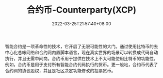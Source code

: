 ﻿---
weight: 
title: "合约币-Counterparty(XCP)"
description: "智能合约是一项革命性的技术，它开启了无限可能性的大门"
date: 2022-03-25T21:57:40+08:00
lastmod: 2022-03-25T16:45:40+08:00
draft: false
authors: ["Metabd"]
featuredImage: "heyuebi-counterpartyxcp.webp"
link: ""
tags: ["数字代币","合约币-Counterparty(XCP)"]
categories: ["navigation"]
navigation: ["数字代币"]
lightgallery: true
toc: true
pinned: false
recommend: false
recommend1: false
---
智能合约是一项革命性的技术，它开启了无限可能性的大门。通过使用比特币的去中心化总帐网络和合约网内置脚本语言，现在真实世界的场景可以转换成代码自动执行，并且无需中间商。合约币用于提供在技术上不太可能使用比特币的功能性。例如，合约币是用于支付所有智能合约代码执行的货币。更一般地，合约币代表了合约网的协议股权，并且是社区决定功能修改的投票货币。
